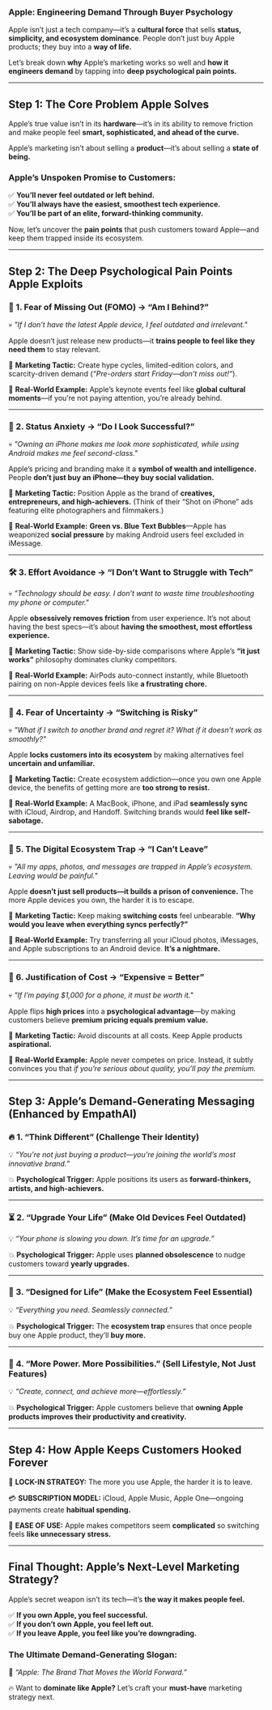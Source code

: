 ### **Apple: Engineering Demand Through Buyer Psychology**  

Apple isn’t just a tech company—it’s a **cultural force** that sells **status, simplicity, and ecosystem dominance**. People don’t just buy Apple products; they buy into a **way of life.**  

Let’s break down **why** Apple’s marketing works so well and **how it engineers demand** by tapping into **deep psychological pain points.**  

---  

## **Step 1: The Core Problem Apple Solves**  

Apple’s true value isn’t in its **hardware**—it’s in its ability to remove friction and make people feel **smart, sophisticated, and ahead of the curve.**  

Apple’s marketing isn’t about selling a **product**—it’s about selling a **state of being.**  

### **Apple’s Unspoken Promise to Customers:**  
✅ **You’ll never feel outdated or left behind.**  
✅ **You’ll always have the easiest, smoothest tech experience.**  
✅ **You’ll be part of an elite, forward-thinking community.**  

Now, let’s uncover the **pain points** that push customers toward Apple—and keep them trapped inside its ecosystem.  

---  

## **Step 2: The Deep Psychological Pain Points Apple Exploits**  

### **🚨 1. Fear of Missing Out (FOMO) → “Am I Behind?”**  
💀 *"If I don’t have the latest Apple device, I feel outdated and irrelevant."*  

Apple doesn’t just release new products—it **trains people to feel like they need them** to stay relevant.  

🔹 **Marketing Tactic:** Create hype cycles, limited-edition colors, and scarcity-driven demand (*“Pre-orders start Friday—don’t miss out!”*).  

🔹 **Real-World Example:** Apple’s keynote events feel like **global cultural moments**—if you’re not paying attention, you’re already behind.  

---

### **💎 2. Status Anxiety → “Do I Look Successful?”**  
💀 *"Owning an iPhone makes me look more sophisticated, while using Android makes me feel second-class."*  

Apple’s pricing and branding make it a **symbol of wealth and intelligence.** People **don’t just buy an iPhone—they buy social validation.**  

🔹 **Marketing Tactic:** Position Apple as the brand of **creatives, entrepreneurs, and high-achievers.** (Think of their “Shot on iPhone” ads featuring elite photographers and filmmakers.)  

🔹 **Real-World Example:** **Green vs. Blue Text Bubbles**—Apple has weaponized **social pressure** by making Android users feel excluded in iMessage.  

---

### **🛠 3. Effort Avoidance → “I Don’t Want to Struggle with Tech”**  
💀 *"Technology should be easy. I don’t want to waste time troubleshooting my phone or computer."*  

Apple **obsessively removes friction** from user experience. It’s not about having the best specs—it’s about **having the smoothest, most effortless experience.**  

🔹 **Marketing Tactic:** Show side-by-side comparisons where Apple’s **“it just works”** philosophy dominates clunky competitors.  

🔹 **Real-World Example:** AirPods auto-connect instantly, while Bluetooth pairing on non-Apple devices feels like **a frustrating chore.**  

---

### **🚀 4. Fear of Uncertainty → “Switching is Risky”**  
💀 *"What if I switch to another brand and regret it? What if it doesn’t work as smoothly?"*  

Apple **locks customers into its ecosystem** by making alternatives feel **uncertain and unfamiliar.**  

🔹 **Marketing Tactic:** Create ecosystem addiction—once you own one Apple device, the benefits of getting more are **too strong to resist.**  

🔹 **Real-World Example:** A MacBook, iPhone, and iPad **seamlessly sync** with iCloud, Airdrop, and Handoff. Switching brands would **feel like self-sabotage.**  

---

### **📱 5. The Digital Ecosystem Trap → “I Can’t Leave”**  
💀 *"All my apps, photos, and messages are trapped in Apple’s ecosystem. Leaving would be painful."*  

Apple **doesn’t just sell products—it builds a prison of convenience.** The more Apple devices you own, the harder it is to escape.  

🔹 **Marketing Tactic:** Keep making **switching costs** feel unbearable. **“Why would you leave when everything syncs perfectly?”**  

🔹 **Real-World Example:** Try transferring all your iCloud photos, iMessages, and Apple subscriptions to an Android device. **It’s a nightmare.**  

---

### **🤑 6. Justification of Cost → “Expensive = Better”**  
💀 *"If I’m paying $1,000 for a phone, it must be worth it."*  

Apple flips **high prices** into a **psychological advantage**—by making customers believe **premium pricing equals premium value.**  

🔹 **Marketing Tactic:** Avoid discounts at all costs. Keep Apple products **aspirational.**  

🔹 **Real-World Example:** Apple never competes on price. Instead, it subtly convinces you that *if you’re serious about quality, you’ll pay the premium.*  

---

## **Step 3: Apple’s Demand-Generating Messaging (Enhanced by EmpathAI)**  

### **🔥 1. “Think Different” (Challenge Their Identity)**  
💡 *“You’re not just buying a product—you’re joining the world’s most innovative brand.”*  

💥 **Psychological Trigger:** Apple positions its users as **forward-thinkers, artists, and high-achievers.**  

---

### **⏳ 2. “Upgrade Your Life” (Make Old Devices Feel Outdated)**  
💡 *“Your phone is slowing you down. It’s time for an upgrade.”*  

💥 **Psychological Trigger:** Apple uses **planned obsolescence** to nudge customers toward **yearly upgrades.**  

---

### **📱 3. “Designed for Life” (Make the Ecosystem Feel Essential)**  
💡 *“Everything you need. Seamlessly connected.”*  

💥 **Psychological Trigger:** The **ecosystem trap** ensures that once people buy one Apple product, they’ll **buy more.**  

---

### **🚀 4. “More Power. More Possibilities.” (Sell Lifestyle, Not Just Features)**  
💡 *“Create, connect, and achieve more—effortlessly.”*  

💥 **Psychological Trigger:** Apple customers believe that **owning Apple products improves their productivity and creativity.**  

---

## **Step 4: How Apple Keeps Customers Hooked Forever**  

🔗 **LOCK-IN STRATEGY:** The more you use Apple, the harder it is to leave.  

💳 **SUBSCRIPTION MODEL:** iCloud, Apple Music, Apple One—ongoing payments create **habitual spending.**  

📱 **EASE OF USE:** Apple makes competitors seem **complicated** so switching feels **like unnecessary stress.**  

---

## **Final Thought: Apple’s Next-Level Marketing Strategy?**  
Apple’s secret weapon isn’t its tech—it’s **the way it makes people feel.**  

✅ **If you own Apple, you feel successful.**  
✅ **If you don’t own Apple, you feel left out.**  
✅ **If you leave Apple, you feel like you’re downgrading.**  

### **The Ultimate Demand-Generating Slogan:**  
🔮 *“Apple: The Brand That Moves the World Forward.”*  

🔥 Want to **dominate like Apple?** Let’s craft your **must-have** marketing strategy next.